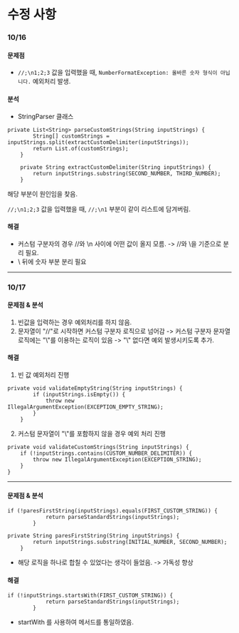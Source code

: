 # 수정 사항

### 10/16

#### 문제점

* ```//;\n1;2;3``` 값을 입력했을 때, ```NumberFormatException: 올바른 숫자 형식이 아닙니다.``` 예외처리 발생.

#### 분석

* StringParser 클래스

~~~
private List<String> parseCustomStrings(String inputStrings) {
        String[] customStrings = inputStrings.split(extractCustomDelimiter(inputStrings));
        return List.of(customStrings);
    }

    private String extractCustomDelimiter(String inputStrings) {
        return inputStrings.substring(SECOND_NUMBER, THIRD_NUMBER);
    }
~~~

해당 부분이 원인임을 찾음.

```//;\n1;2;3``` 값을 입력했을 때, ```//;\n1``` 부분이 같이 리스트에 담겨버림.

#### 해결

* 커스텀 구분자의 경우 //와 \n 사이에 어떤 값이 올지 모름. -> //와 \을 기준으로 분리 필요.
* \ 뒤에 숫자 부분 분리 필요

---

### 10/17

#### 문제점 & 분석

1. 빈값을 입력하는 경우 예외처리를 하지 않음.
2. 문자열이 "//"로 시작하면 커스텀 구분자 로직으로 넘어감 -> 커스텀 구분자 문자열 로직에는 "\\"를 이용하는 로직이 있음 -> "\\" 없다면 예외 발생시키도록 추가.

#### 해결

1. 빈 값 예외처리 진행

~~~
private void validateEmptyString(String inputStrings) {
        if (inputStrings.isEmpty()) {
            throw new IllegalArgumentException(EXCEPTION_EMPTY_STRING);
        }
    }
~~~

2. 커스텀 문자열이 "\\"를 포함하지 않을 경우 예외 처리 진행

~~~
private void validateCustomStrings(String inputStrings) {
    if (!inputStrings.contains(CUSTOM_NUMBER_DELIMITER)) {
        throw new IllegalArgumentException(EXCEPTION_STRING);
    }
}
~~~

---

#### 문제점 & 분석

~~~
if (!paresFirstString(inputStrings).equals(FIRST_CUSTOM_STRING)) {
            return parseStandardStrings(inputStrings);
        }
~~~

~~~
private String paresFirstString(String inputStrings) {
        return inputStrings.substring(INITIAL_NUMBER, SECOND_NUMBER);
    }
~~~

* 해당 로직을 하나로 합칠 수 있었다는 생각이 들었음. -> 가독성 향상

#### 해결

~~~
if (!inputStrings.startsWith(FIRST_CUSTOM_STRING)) {
            return parseStandardStrings(inputStrings);
        }
~~~

* startWith 를 사용하여 메서드를 통일하였음.
